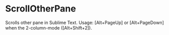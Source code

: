 ScrollOtherPane
===============
Scrolls other pane in Sublime Text.
Usage: [Alt+PageUp] or [Alt+PageDown] when the 2-column-mode ([Alt+Shift+2]).